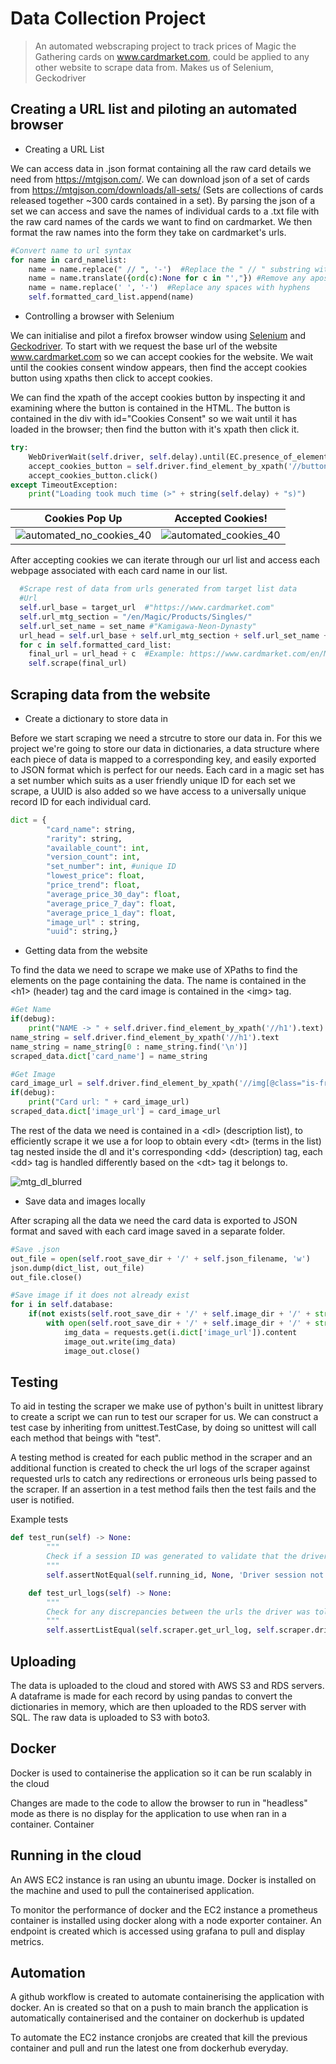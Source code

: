 # Data Collection Project

> An automated webscraping project to track prices of Magic the Gathering cards on www.cardmarket.com, could be applied to any other website to scrape data from. Makes us of Selenium, Geckodriver

## Creating a URL list and piloting an automated browser

- Creating a URL List

We can access data in .json format containing all the raw card details we need from https://mtgjson.com/. We can download json of a set of cards from https://mtgjson.com/downloads/all-sets/ (Sets are collections of cards released together ~300 cards contained in a set). By parsing the json of a set we can access and save the names of individual cards to a .txt file with the raw card names of the cards we want to find on cardmarket. We then format the raw names into the form they take on cardmarket's urls.


```python
#Convert name to url syntax
for name in card_namelist:
    name = name.replace(" // ", '-')  #Replace the " // " substring with a hyphen
    name = name.translate({ord(c):None for c in "',"}) #Remove any apostrophes or commas in the string
    name = name.replace(' ', '-')  #Replace any spaces with hyphens
    self.formatted_card_list.append(name)
```

- Controlling a browser with Selenium

We can initialise and pilot a firefox browser window using [Selenium](https://www.selenium.dev/documentation/webdriver/) and [Geckodriver](https://github.com/mozilla/geckodriver/releases). To start with we request the base url of the website www.cardmarket.com so we can accept cookies for the website. We wait until the cookies consent window appears, then find the accept cookies button using xpaths then click to accept cookies. 

We can find the xpath of the accept cookies button by inspecting it and examining where the button is contained in the HTML. The button is contained in the div with id="Cookies Consent" so we wait until it has loaded in the browser; then find the button with it's xpath then click it. 


```python
try: 
    WebDriverWait(self.driver, self.delay).until(EC.presence_of_element_located((By.XPATH, '//div[@id="CookiesConsent"]')))
    accept_cookies_button = self.driver.find_element_by_xpath('//button[@aria-label="Accept All Cookies"]')
    accept_cookies_button.click()
except TimeoutException:
    print("Loading took much time (>" + string(self.delay) + "s)")

```

Cookies Pop Up | Accepted Cookies!
:-------------------------:|:-------------------------:
![automated_no_cookies_40](https://user-images.githubusercontent.com/36233522/159569096-bb9e6284-db9a-4178-99f8-81f380a2d7b7.png)  |  ![automated_cookies_40](https://user-images.githubusercontent.com/36233522/159569109-04fc6134-ec25-4c02-b6c6-ef2fc4e869c2.png)

After accepting cookies we can iterate through our url list and access each webpage associated with each card name in our list.

```python
  #Scrape rest of data from urls generated from target list data
  #Url
  self.url_base = target_url  #"https://www.cardmarket.com"
  self.url_mtg_section = "/en/Magic/Products/Singles/"
  self.url_set_name = set_name #"Kamigawa-Neon-Dynasty"
  url_head = self.url_base + self.url_mtg_section + self.url_set_name + "/"
  for c in self.formatted_card_list:
    final_url = url_head + c  #Example: https://www.cardmarket.com/en/Magic/Products/Singles/Kamigawa-Neon-Dynasty/Ancestral-Katana
    self.scrape(final_url)
```



## Scraping data from the website

- Create a dictionary to store data in 

Before we start scraping we need a strcutre to store our data in. For this we project we're going to store our data in dictionaries, a data structure where each piece of data is mapped to a corresponding key, and easily exported to JSON format which is perfect for our needs. Each card in a magic set has a set number which suits as a user friendly unique ID for each set we scrape, a UUID is also added so we have access to a universally unique record ID for each individual card.

```python
dict = {
        "card_name": string,
        "rarity": string,
        "available_count": int,
        "version_count": int,
        "set_number": int, #unique ID
        "lowest_price": float,
        "price_trend": float,
        "average_price_30_day": float,
        "average_price_7_day": float,
        "average_price_1_day": float,
        "image_url" : string,
        "uuid": string,}
```

- Getting data from the website

To find the data we need to scrape we make use of XPaths to find the elements on the page containing the data. The name is contained in the &lt;h1> (header) tag and the card image is contained in the &lt;img> tag. 

```python
#Get Name
if(debug):
    print("NAME -> " + self.driver.find_element_by_xpath('//h1').text)
name_string = self.driver.find_element_by_xpath('//h1').text
name_string = name_string[0 : name_string.find('\n')]
scraped_data.dict['card_name'] = name_string

#Get Image
card_image_url = self.driver.find_element_by_xpath('//img[@class="is-front"]').get_attribute("src")
if(debug):
    print("Card url: " + card_image_url)            
scraped_data.dict['image_url'] = card_image_url
```

The rest of the data we need is contained in a &lt;dl> (description list), to efficiently scrape it we use a for loop to obtain every &lt;dt> (terms in the list) tag nested inside the dl and it's corresponding &lt;dd> (description) tag, each &lt;dd> tag is handled differently based on the &lt;dt> tag it belongs to.

![mtg_dl_blurred](https://user-images.githubusercontent.com/36233522/160681462-52cf134f-345d-4fde-b0e8-2b8676e6aed0.png)

- Save data and images locally

After scraping all the data we need the card data is exported to JSON format and saved with each card image saved in a separate folder.

```python
#Save .json
out_file = open(self.root_save_dir + '/' + self.json_filename, 'w')
json.dump(dict_list, out_file)
out_file.close()

#Save image if it does not already exist
for i in self.database:
    if(not exists(self.root_save_dir + '/' + self.image_dir + '/' + str(i.dict['set_number']) + '.jpg')):        
        with open(self.root_save_dir + '/' + self.image_dir + '/' + str(i.dict['set_number']) + '.jpg', 'wb') as image_out:
            img_data = requests.get(i.dict['image_url']).content
            image_out.write(img_data)
            image_out.close()
```

## Testing

To aid in testing the scraper we make use of python's built in unittest library to create a script we can run to test our scraper for us. We can construct a test case by inheriting from unittest.TestCase, by doing so unittest will call each method that beings with "test".

A testing method is created for each public method in the scraper and an additional function is created to check the url logs of the scraper against requested urls to catch any redirections or erroneous urls being passed to the scraper. If an assertion in a test method fails then the test fails and the user is notified.

Example tests
```python
def test_run(self) -> None:
        """
        Check if a session ID was generated to validate that the driver was created succesfully
        """
        self.assertNotEqual(self.running_id, None, 'Driver session not created successfully')   #Make sure the driver session != 'None'

    def test_url_logs(self) -> None:
        """
        Check for any discrepancies between the urls the driver was told to request and those that it visited
        """
        self.assertListEqual(self.scraper.get_url_log, self.scraper.driver_url_log, 'URL Log discrepancy') #Check the urls the driver accessed are the same as the target urls
```
## Uploading

The data is uploaded to the cloud and stored with AWS S3 and RDS servers. A dataframe is made for each record by using pandas to convert the dictionaries in memory, which are then uploaded to the RDS server with SQL. The raw data is uploaded to S3 with boto3.

## Docker

Docker is used to containerise the application so it can be run scalably in the cloud

Changes are made to the code to allow the browser to run in "headless" mode as there is no display for the application to use when ran in a container.
Container

## Running in the cloud

An AWS EC2 instance is ran using an ubuntu image. Docker is installed on the machine and used to pull the containerised application.

To monitor the performance of docker and the EC2 instance a prometheus container is installed using docker along with a node exporter container. An endpoint is created which is accessed using grafana to pull and display metrics.

## Automation

A github workflow is created to automate containerising the application with docker. An is created so that on a push to main branch the application is automatically containerised and the container on dockerhub is updated

To automate the EC2 instance cronjobs are created that kill the previous container and pull and run the latest one from dockerhub everyday.
